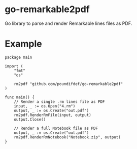 # go-remarkable2pdf
Go library to parse and render Remarkable lines files as PDF.

# Example

```
package main

import (
	"fmt"
	"os"

	rm2pdf "github.com/poundifdef/go-remarkable2pdf"
)

func main() {
    // Render a single .rm lines file as PDF
	input, _ := os.Open("4.rm")
	output, _ := os.Create("out.pdf")
	rm2pdf.RenderRmFile(input, output)
	output.Close()

    // Render a full Notebook file as PDF
	output, _ := os.Create("out.pdf")
	rm2pdf.RenderRmNotebook("Notebook.zip", output)
}

```